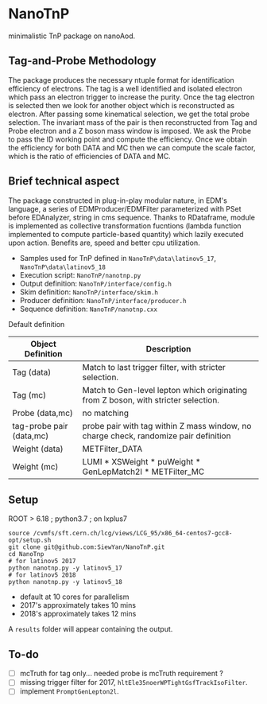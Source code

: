 # NanoTnP
minimalistic TnP package on nanoAod.

## Tag-and-Probe Methodology 
The package produces the necessary ntuple format for identification efficiency of electrons. 
The tag is a well identified and isolated electron which pass an electron trigger to increase the purity. Once the tag electron is selected then we look for another object which is reconstructed as electron. After passing some kinematical selection, we get the total probe selection. The invariant mass of the pair is then reconstructed from Tag and Probe electron and a Z boson mass window is imposed. We ask the Probe to pass the ID working point and compute the efficiency. Once we obtain the efficiency for both DATA and MC then we can compute the scale factor, which is the ratio of efficiencies of DATA and MC.

## Brief technical aspect
The package constructed in plug-in-play modular nature, in EDM's language, a series of EDMProducer/EDMFilter parameterized with PSet before EDAnalyzer, string in cms sequence. Thanks to RDataframe, module is implemented as collective transformation fucntions (lambda function implemented to compute particle-based quantity) which lazily executed upon action. Benefits are, speed and better cpu utilization.

 - Samples used for TnP defined in `NanoTnP\data\latinov5_17`, `NanoTnP\data\latinov5_18`
 - Execution script:  `NanoTnP/nanotnp.py`
 - Output definition: `NanoTnP/interface/config.h`
 - Skim definition:   `NanoTnP/interface/skim.h`
 - Producer definition: `NanoTnP/interface/producer.h`
 - Sequence definition: `NanoTnP/nanotnp.cxx`
 
Default definition
 
| Object Definition | Description |
| --- | --- |
| Tag (data) | Match to last trigger filter, with stricter selection. |
| Tag (mc) | Match to Gen-level lepton which originating from Z boson, with stricter selection. |
| Probe (data,mc) | no matching |
| tag-probe pair (data,mc) | probe pair with tag within Z mass window, no charge check, randomize pair definition |
| Weight (data) | METFilter_DATA |
| Weight (mc) | LUMI * XSWeight * puWeight * GenLepMatch2l * METFilter_MC |
 
 
 ## Setup
 ROOT > 6.18 ; python3.7 ; on lxplus7
 
 ```
 source /cvmfs/sft.cern.ch/lcg/views/LCG_95/x86_64-centos7-gcc8-opt/setup.sh
 git clone git@github.com:SiewYan/NanoTnP.git
 cd NanoTnp
 # for latinov5 2017
 python nanotnp.py -y latinov5_17 
 # for latinov5 2018
 python nanotnp.py -y latinov5_18 
 ```
  - default at 10 cores for parallelism
  - 2017's approximately takes 10 mins
  - 2018's approximately takes 12 mins
  
  A `results` folder will appear containing the output.
 
 ## To-do
 - [ ] mcTruth for tag only... needed probe is mcTruth requirement ?
 - [ ] missing trigger filter for 2017, `hltEle35noerWPTightGsfTrackIsoFilter`.
 - [ ] implement `PromptGenLepton2l`.
